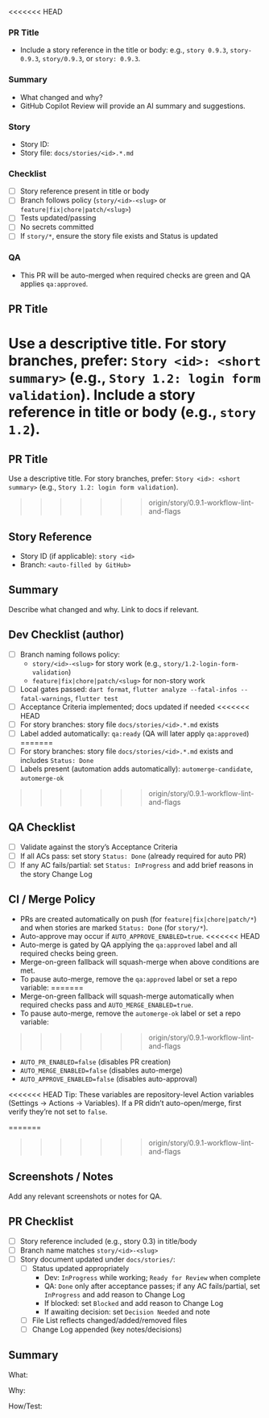 <<<<<<< HEAD
### PR Title

- Include a story reference in the title or body: e.g., `story 0.9.3`, `story-0.9.3`, `story/0.9.3`, or `story: 0.9.3`.

### Summary

- What changed and why?
- GitHub Copilot Review will provide an AI summary and suggestions.

### Story

- Story ID: <!-- e.g., story 0.9.3 -->
- Story file: `docs/stories/<id>.*.md`

### Checklist

- [ ] Story reference present in title or body
- [ ] Branch follows policy (`story/<id>-<slug>` or `feature|fix|chore|patch/<slug>`)
- [ ] Tests updated/passing
- [ ] No secrets committed
- [ ] If `story/*`, ensure the story file exists and Status is updated

### QA

- This PR will be auto-merged when required checks are green and QA applies `qa:approved`.

## PR Title

Use a descriptive title. For story branches, prefer: `Story <id>: <short summary>` (e.g., `Story 1.2: login form validation`). Include a story reference in title or body (e.g., `story 1.2`).
=======
## PR Title

Use a descriptive title. For story branches, prefer: `Story <id>: <short summary>` (e.g., `Story 1.2: login form validation`).
>>>>>>> origin/story/0.9.1-workflow-lint-and-flags

## Story Reference

- Story ID (if applicable): `story <id>`
- Branch: `<auto-filled by GitHub>`

## Summary

Describe what changed and why. Link to docs if relevant.

## Dev Checklist (author)

- [ ] Branch naming follows policy:
  - `story/<id>-<slug>` for story work (e.g., `story/1.2-login-form-validation`)
  - `feature|fix|chore|patch/<slug>` for non-story work
- [ ] Local gates passed: `dart format`, `flutter analyze --fatal-infos --fatal-warnings`, `flutter test`
- [ ] Acceptance Criteria implemented; docs updated if needed
<<<<<<< HEAD
- [ ] For story branches: story file `docs/stories/<id>.*.md` exists
- [ ] Label added automatically: `qa:ready` (QA will later apply `qa:approved`)
=======
- [ ] For story branches: story file `docs/stories/<id>.*.md` exists and includes `Status: Done`
- [ ] Labels present (automation adds automatically): `automerge-candidate`, `automerge-ok`
>>>>>>> origin/story/0.9.1-workflow-lint-and-flags

## QA Checklist

- [ ] Validate against the story’s Acceptance Criteria
- [ ] If all ACs pass: set story `Status: Done` (already required for auto PR)
- [ ] If any AC fails/partial: set `Status: InProgress` and add brief reasons in the story Change Log

## CI / Merge Policy

- PRs are created automatically on push (for `feature|fix|chore|patch/*`) and when stories are marked `Status: Done` (for `story/*`).
- Auto-approve may occur if `AUTO_APPROVE_ENABLED=true`.
<<<<<<< HEAD
- Auto-merge is gated by QA applying the `qa:approved` label and all required checks being green.
- Merge-on-green fallback will squash-merge when above conditions are met.
- To pause auto-merge, remove the `qa:approved` label or set a repo variable:
=======
- Merge-on-green fallback will squash-merge automatically when required checks pass and `AUTO_MERGE_ENABLED=true`.
- To pause auto-merge, remove the `automerge-ok` label or set a repo variable:
>>>>>>> origin/story/0.9.1-workflow-lint-and-flags
  - `AUTO_PR_ENABLED=false` (disables PR creation)
  - `AUTO_MERGE_ENABLED=false` (disables auto-merge)
  - `AUTO_APPROVE_ENABLED=false` (disables auto-approval)

<<<<<<< HEAD
Tip: These variables are repository-level Action variables (Settings → Actions → Variables). If a PR didn’t auto-open/merge, first verify they’re not set to `false`.

=======
>>>>>>> origin/story/0.9.1-workflow-lint-and-flags
## Screenshots / Notes

Add any relevant screenshots or notes for QA.

## PR Checklist

- [ ] Story reference included (e.g., story 0.3) in title/body
- [ ] Branch name matches `story/<id>-<slug>`
- [ ] Story document updated under `docs/stories/`:
  - [ ] Status updated appropriately
    - Dev: `InProgress` while working; `Ready for Review` when complete
    - QA: `Done` only after acceptance passes; if any AC fails/partial, set `InProgress` and add reason to Change Log
    - If blocked: set `Blocked` and add reason to Change Log
    - If awaiting decision: set `Decision Needed` and note
  - [ ] File List reflects changed/added/removed files
  - [ ] Change Log appended (key notes/decisions)

## Summary

What: 

Why: 

How/Test: 


